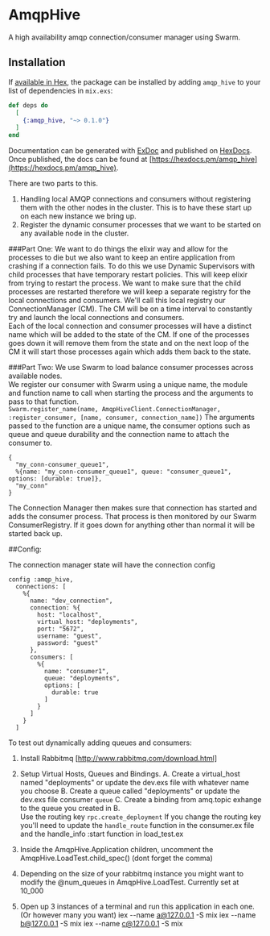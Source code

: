 # AmqpHive

A high availability amqp connection/consumer manager using Swarm.  

## Installation

If [available in Hex](https://hex.pm/docs/publish), the package can be installed
by adding `amqp_hive` to your list of dependencies in `mix.exs`:

```elixir
def deps do
  [
    {:amqp_hive, "~> 0.1.0"}
  ]
end
```

Documentation can be generated with [ExDoc](https://github.com/elixir-lang/ex_doc)
and published on [HexDocs](https://hexdocs.pm). Once published, the docs can
be found at [https://hexdocs.pm/amqp_hive](https://hexdocs.pm/amqp_hive).



There are two parts to this.  
1.  Handling local AMQP connections and consumers without registering them with the other nodes in the cluster.     This is to have these start up on each new instance we bring up.  
2.  Register the dynamic consumer processes that we want to be started on any available node in the cluster.  


###Part One:
We want to do things the elixir way and allow for the processes to die but we also want to keep an entire application from crashing if a connection fails.  To do this we use Dynamic Supervisors with child processes that have temporary restart policies.  This will keep elixir from trying to restart the process.  We want to make sure that the child processes are restarted therefore we will keep a separate registry for the local connections and consumers. We'll call this local registry our ConnectionManager (CM). The CM will be on a time interval to constantly try and launch the local connections and consumers.  
Each of the local connection and consumer processes will have a distinct name which will be added to the state of the CM.  If one of the processes goes down it will remove them from the state and on the next loop of the CM it will start those processes again which adds them back to the state. 


###Part Two:
We use Swarm to load balance consumer processes across available nodes.  
We register our consumer with Swarm using a unique name, the module and function name to call when starting the process and the arguments to pass to that function.  
`Swarm.register_name(name, AmqpHiveClient.ConnectionManager, :register_consumer, [name, consumer, connection_name])`
The arguments passed to the function are a unique name, the consumer options such as queue and queue durability and the connection name to attach the consumer to.  
```
{
  "my_conn-consumer_queue1", 
  %{name: "my_conn-consumer_queue1", queue: "consumer_queue1", options: [durable: true]}, 
  "my_conn"
}
```

The Connection Manager then makes sure that connection has started and adds the consumer process.  That process is then monitored by our Swarm ConsumerRegistry. If it goes down for anything other than normal it will be started back up.  


##Config:

The connection manager state will have the connection config

```
config :amqp_hive,
  connections: [
    %{
      name: "dev_connection",
      connection: %{
        host: "localhost",
        virtual_host: "deployments",
        port: "5672",
        username: "guest",
        password: "guest"
      },
      consumers: [
        %{
          name: "consumer1",
          queue: "deployments",
          options: [
            durable: true
          ]
        }
      ]
    }
  ]
```

To test out dynamically adding queues and consumers:
1. Install Rabbitmq [http://www.rabbitmq.com/download.html]
2. Setup Virtual Hosts, Queues and Bindings. 
    A. Create a virtual_host named "deployments" or update the dev.exs file with whatever name you choose
    B. Create a queue called "deployments" or update the dev.exs file consumer `queue`
    C. Create a binding from amq.topic exhange to the queue you created in B.  
        Use the routing key `rpc.create_deployment`
        If you change the routing key you'll need to update the `handle_route` function in the consumer.ex file
        and the handle_info :start function in load_test.ex
3.  Inside the AmqpHive.Application children, uncomment the AmqpHive.LoadTest.child_spec() 
        (dont forget the comma)
4.  Depending on the size of your rabbitmq instance you might want to modify the @num_queues in AmqpHive.LoadTest.  Currently set at 10_000

5. Open up 3 instances of a terminal and run this application in each one.  (Or however many you want)
    iex --name a@127.0.0.1 -S mix
    iex --name b@127.0.0.1 -S mix
    iex --name c@127.0.0.1 -S mix

